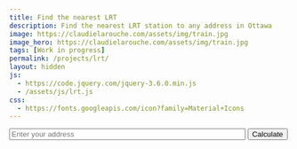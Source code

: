 ```yaml
---
title: Find the nearest LRT
description: Find the nearest LRT station to any address in Ottawa
image: https://claudielarouche.com/assets/img/train.jpg
image_hero: https://claudielarouche.com/assets/img/train.jpg
tags: [Work in progress]
permalink: /projects/lrt/
layout: hidden
js:
  - https://code.jquery.com/jquery-3.6.0.min.js
  - /assets/js/lrt.js
css: 
  - https://fonts.googleapis.com/icon?family=Material+Icons
---
```


<input id="addressInput" type="text" placeholder="Enter your address" size="50">
<button onclick="findClosestStations()">Calculate</button>
<div id="results"></div>

